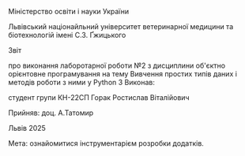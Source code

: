 Міністерство освіти і науки України


Львівський націонайльний університет ветеринарної медицини та біотехнологій імені С.З. Ґжицького

Звіт

про виконання лаборотарної роботи №2 з дисциплини об'єктно орієнтовне програмування на тему Вивчення простих типів даних і методів роботи з ними у Python 3 Виконав: 

студент групи КН-22СП Горак Ростислав Віталійович

Прийняв: доц. А.Татомир

Львів 2025

Мета: ознайомитися інструментарієм розробки додатків.
